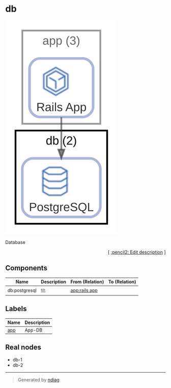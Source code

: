 # db

![view](node-db.svg)

Database


<p align="right">
  [ <a href="../input/ndiag.descriptions/_node-db.md">:pencil2: Edit description</a> ]
<p>

## Components

| Name | Description | From (Relation) | To (Relation) |
| --- | --- | --- | --- |
| db:postgresql |  <a href="../input/ndiag.descriptions/_component-db_postgresql.md">:pencil2:</a> | [app:rails app](node-app.md) |  |

## Labels

| Name | Description |
| --- | --- |
| [app](label-app.md) | App-DB |
## Real nodes

- db-1
- db-2

---

> Generated by [ndiag](https://github.com/k1LoW/ndiag)
